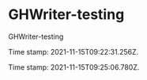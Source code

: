 # GHWriter-testing

GHWriter-testing

Time stamp: 2021-11-15T09:22:31.256Z.

Time stamp: 2021-11-15T09:25:06.780Z.
